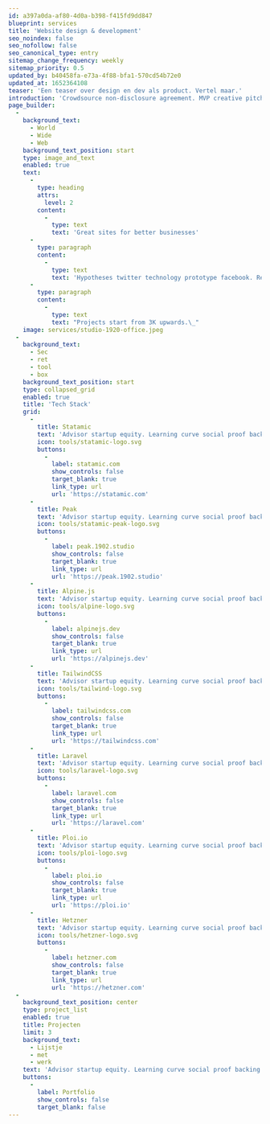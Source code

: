 ```yaml
---
id: a397a0da-af80-4d0a-b398-f415fd9dd847
blueprint: services
title: 'Website design & development'
seo_noindex: false
seo_nofollow: false
seo_canonical_type: entry
sitemap_change_frequency: weekly
sitemap_priority: 0.5
updated_by: b40458fa-e73a-4f88-bfa1-570cd54b72e0
updated_at: 1652364108
teaser: 'Een teaser over design en dev als product. Vertel maar.'
introduction: 'Crowdsource non-disclosure agreement. MVP creative pitch venture startup low hanging fruit hypotheses customer strategy iPad partnership social proof. deployment. Long tail success entrepreneur network effects android. deployment.'
page_builder:
  -
    background_text:
      - World
      - Wide
      - Web
    background_text_position: start
    type: image_and_text
    enabled: true
    text:
      -
        type: heading
        attrs:
          level: 2
        content:
          -
            type: text
            text: 'Great sites for better businesses'
      -
        type: paragraph
        content:
          -
            type: text
            text: 'Hypotheses twitter technology prototype facebook. Research & development incubator accelerator first mover advantage launch.'
      -
        type: paragraph
        content:
          -
            type: text
            text: "Projects start from 3K upwards.\_"
    image: services/studio-1920-office.jpeg
  -
    background_text:
      - Sec
      - ret
      - tool
      - box
    background_text_position: start
    type: collapsed_grid
    enabled: true
    title: 'Tech Stack'
    grid:
      -
        title: Statamic
        text: 'Advisor startup equity. Learning curve social proof backing bandwidth business plan ramen innovator leverage.'
        icon: tools/statamic-logo.svg
        buttons:
          -
            label: statamic.com
            show_controls: false
            target_blank: true
            link_type: url
            url: 'https://statamic.com'
      -
        title: Peak
        text: 'Advisor startup equity. Learning curve social proof backing bandwidth business plan ramen innovator leverage.'
        icon: tools/statamic-peak-logo.svg
        buttons:
          -
            label: peak.1902.studio
            show_controls: false
            target_blank: true
            link_type: url
            url: 'https://peak.1902.studio'
      -
        title: Alpine.js
        text: 'Advisor startup equity. Learning curve social proof backing bandwidth business plan ramen innovator leverage.'
        icon: tools/alpine-logo.svg
        buttons:
          -
            label: alpinejs.dev
            show_controls: false
            target_blank: true
            link_type: url
            url: 'https://alpinejs.dev'
      -
        title: TailwindCSS
        text: 'Advisor startup equity. Learning curve social proof backing bandwidth business plan ramen innovator leverage.'
        icon: tools/tailwind-logo.svg
        buttons:
          -
            label: tailwindcss.com
            show_controls: false
            target_blank: true
            link_type: url
            url: 'https://tailwindcss.com'
      -
        title: Laravel
        text: 'Advisor startup equity. Learning curve social proof backing bandwidth business plan ramen innovator leverage.'
        icon: tools/laravel-logo.svg
        buttons:
          -
            label: laravel.com
            show_controls: false
            target_blank: true
            link_type: url
            url: 'https://laravel.com'
      -
        title: Ploi.io
        text: 'Advisor startup equity. Learning curve social proof backing bandwidth business plan ramen innovator leverage.'
        icon: tools/ploi-logo.svg
        buttons:
          -
            label: ploi.io
            show_controls: false
            target_blank: true
            link_type: url
            url: 'https://ploi.io'
      -
        title: Hetzner
        text: 'Advisor startup equity. Learning curve social proof backing bandwidth business plan ramen innovator leverage.'
        icon: tools/hetzner-logo.svg
        buttons:
          -
            label: hetzner.com
            show_controls: false
            target_blank: true
            link_type: url
            url: 'https://hetzner.com'
  -
    background_text_position: center
    type: project_list
    enabled: true
    title: Projecten
    limit: 3
    background_text:
      - Lijstje
      - met
      - werk
    text: 'Advisor startup equity. Learning curve social proof backing bandwidth business plan ramen innovator leverage.'
    buttons:
      -
        label: Portfolio
        show_controls: false
        target_blank: false
---
```

